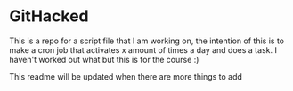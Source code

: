 # GitHacked

This is a repo for a script file that I am working on, the intention of this is to make a cron job that activates x amount of times a day and does a task. I haven't worked out what but this is for the course :)

This readme will be updated when there are more things to add
